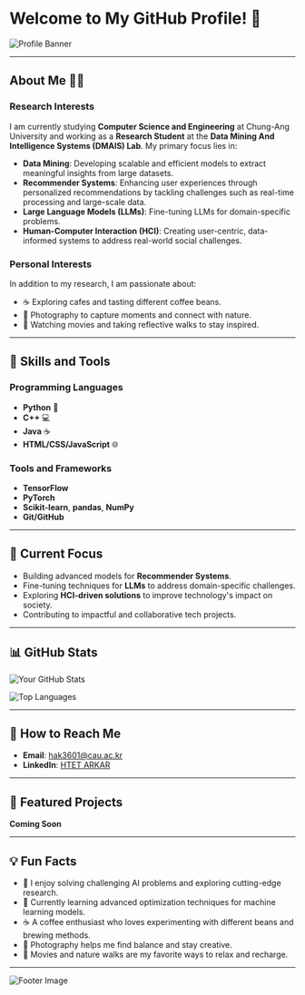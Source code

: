 # Welcome to My GitHub Profile! 👋

![Profile Banner](https://via.placeholder.com/1200x300.png?text=Welcome+to+My+GitHub+Profile) <!-- Replace with your banner image link -->

---

## About Me 👨‍💻

### Research Interests
I am currently studying **Computer Science and Engineering** at Chung-Ang University and working as a **Research Student** at the **Data Mining And Intelligence Systems (DMAIS) Lab**. My primary focus lies in:

- **Data Mining**: Developing scalable and efficient models to extract meaningful insights from large datasets.
- **Recommender Systems**: Enhancing user experiences through personalized recommendations by tackling challenges such as real-time processing and large-scale data.
- **Large Language Models (LLMs)**: Fine-tuning LLMs for domain-specific problems.
- **Human-Computer Interaction (HCI)**: Creating user-centric, data-informed systems to address real-world social challenges.

### Personal Interests
In addition to my research, I am passionate about:
- ☕ Exploring cafes and tasting different coffee beans.
- 📸 Photography to capture moments and connect with nature.
- 🎥 Watching movies and taking reflective walks to stay inspired.

---

## 🔧 Skills and Tools

### Programming Languages
- **Python** 🐍
- **C++** 💻
- **Java** ☕
- **HTML/CSS/JavaScript** 🌐

### Tools and Frameworks
- **TensorFlow**
- **PyTorch**
- **Scikit-learn**, **pandas**, **NumPy**
- **Git/GitHub**

---

## 🌟 Current Focus

- Building advanced models for **Recommender Systems**.
- Fine-tuning techniques for **LLMs** to address domain-specific challenges.
- Exploring **HCI-driven solutions** to improve technology's impact on society.
- Contributing to impactful and collaborative tech projects.

---

## 📊 GitHub Stats

![Your GitHub Stats](https://github-readme-stats.vercel.app/api?username=YourUsername&show_icons=true&theme=radical) <!-- Replace `YourUsername` with your GitHub username -->

![Top Languages](https://github-readme-stats.vercel.app/api/top-langs/?username=YourUsername&layout=compact&theme=radical) <!-- Replace `YourUsername` with your GitHub username -->

---

## 📢 How to Reach Me

- **Email**: [hak3601@cau.ac.kr](mailto:hak3601@cau.ac.kr) <!-- Replace with your email -->
- **LinkedIn**: [HTET ARKAR](https://linkedin.com/in/h-arkar) <!-- Replace with your LinkedIn profile link -->

---

## 📂 Featured Projects

**Coming Soon**

---

## 💡 Fun Facts

- 🚀 I enjoy solving challenging AI problems and exploring cutting-edge research.
- 🌱 Currently learning advanced optimization techniques for machine learning models.
- ☕ A coffee enthusiast who loves experimenting with different beans and brewing methods.
- 📸 Photography helps me find balance and stay creative.
- 🎥 Movies and nature walks are my favorite ways to relax and recharge.

---

![Footer Image](https://via.placeholder.com/1200x100.png?text=Thank+You+for+Visiting+My+Profile) <!-- Replace with your footer image link -->
